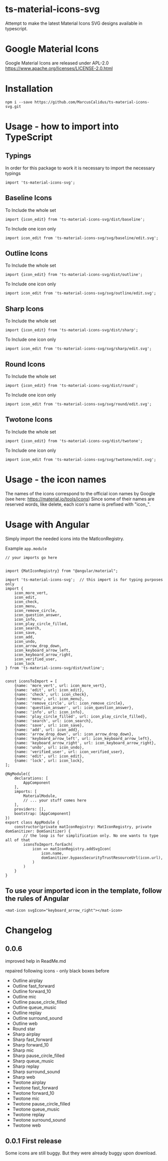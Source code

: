 # ts-material-icons-svg
Attempt to make the latest Material Icons SVG designs available in typescript.

# Google Material Icons
Google Material Icons are released under APL-2.0 https://www.apache.org/licenses/LICENSE-2.0.html

# Installation
``` 
npm i --save https://github.com/MarcusCalidus/ts-material-icons-svg.git
```

# Usage - how to import into TypeScript

## Typings
In order for this package to work it is necessary to import the necessary typings

`import 'ts-material-icons-svg';`

## Baseline Icons
To Include the whole set

`import {icon_edit} from 'ts-material-icons-svg/dist/baseline';`

To Include one icon only

`import icon_edit from 'ts-material-icons-svg/svg/baseline/edit.svg';`

## Outline Icons
To Include the whole set

`import {icon_edit} from 'ts-material-icons-svg/dist/outline';`

To Include one icon only

`import icon_edit from 'ts-material-icons-svg/svg/outline/edit.svg';`


## Sharp Icons
To Include the whole set

`import {icon_edit} from 'ts-material-icons-svg/dist/sharp';`

To Include one icon only

`import icon_edit from 'ts-material-icons-svg/svg/sharp/edit.svg';`

## Round Icons
To Include the whole set

`import {icon_edit} from 'ts-material-icons-svg/dist/round';`

To Include one icon only

`import icon_edit from 'ts-material-icons-svg/svg/round/edit.svg';`

## Twotone Icons
To Include the whole set

`import {icon_edit} from 'ts-material-icons-svg/dist/twotone';`

To Include one icon only

`import icon_edit from 'ts-material-icons-svg/svg/twotone/edit.svg';`

# Usage - the icon names
The names of the icons correspond to the official icon names by Google (see here: https://material.io/tools/icons)
Since some of their names are reserved words, like delete, each icon's name is prefixed with "icon_".

# Usage with Angular <mat-icon>
Simply import the needed icons into the MatIconRegistry.

Example `app.module`

```
// your imports go here


import {MatIconRegistry} from "@angular/material";

import 'ts-material-icons-svg';  // this import is for typing purposes only
import {
    icon_more_vert,
    icon_edit,
    icon_check,
    icon_menu,
    icon_remove_circle,
    icon_question_answer,
    icon_info,
    icon_play_circle_filled,
    icon_search,
    icon_save,
    icon_add,
    icon_undo,
    icon_arrow_drop_down,
    icon_keyboard_arrow_left,
    icon_keyboard_arrow_right,
    icon_verified_user,
    icon_lock
} from 'ts-material-icons-svg/dist/outline';


const iconsToImport = [
    {name: 'more_vert', url: icon_more_vert},
    {name: 'edit', url: icon_edit},
    {name: 'check', url: icon_check},
    {name: 'menu', url: icon_menu},
    {name: 'remove_circle', url: icon_remove_circle},
    {name: 'question_answer', url: icon_question_answer},
    {name: 'info', url: icon_info},
    {name: 'play_circle_filled', url: icon_play_circle_filled},
    {name: 'search', url: icon_search},
    {name: 'save', url: icon_save},
    {name: 'add', url: icon_add},
    {name: 'arrow_drop_down', url: icon_arrow_drop_down},
    {name: 'keyboard_arrow_left', url: icon_keyboard_arrow_left},
    {name: 'keyboard_arrow_right', url: icon_keyboard_arrow_right},
    {name: 'undo', url: icon_undo},
    {name: 'verified_user', url: icon_verified_user},
    {name: 'edit', url: icon_edit},
    {name: 'lock', url: icon_lock},
];

@NgModule({
    declarations: [
        AppComponent
    ],
    imports: [
        MaterialModule,
        // ... your stuff comes here
    ],
    providers: [],
    bootstrap: [AppComponent]
})
export class AppModule {
    constructor(private matIconRegistry: MatIconRegistry, private domSanitizer: DomSanitizer) {
        // the loop is for simplification only. No one wants to type all of that
        iconsToImport.forEach(
            icon => matIconRegistry.addSvgIcon(
                icon.name,
                domSanitizer.bypassSecurityTrustResourceUrl(icon.url),
            )
        )
    }
}
```

## To use your imported icon in the template, follow the rules of Angular
```
<mat-icon svgIcon="keyboard_arrow_right"></mat-icon>
```
# Changelog

## 0.0.6
improved help in ReadMe.md

repaired following icons - only black boxes before
    
* Outline airplay
* Outline fast_forward 
* Outline forward_10
* Outline mic
* Outline pause_circle_filled
* Outline queue_music
* Outline replay
* Outline surround_sound
* Outline web
* Round star
* Sharp airplay
* Sharp fast_forward
* Sharp forward_10
* Sharp mic
* Sharp pause_circle_filled
* Sharp queue_music
* Sharp replay
* Sharp surround_sound
* Sharp web
* Twotone airplay
* Twotone fast_forward 
* Twotone forward_10
* Twotone mic
* Twotone pause_circle_filled
* Twotone queue_music
* Twotone replay
* Twotone surround_sound
* Twotone web

## 0.0.1 First release
Some icons are still buggy. But they were already buggy upon download.

